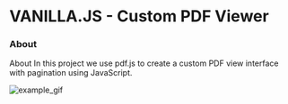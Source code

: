 # VANILLA.JS - Custom PDF Viewer

### About

About
In this project we use pdf.js to create a custom PDF view interface with pagination using JavaScript.

![example_gif](./example.gif)
